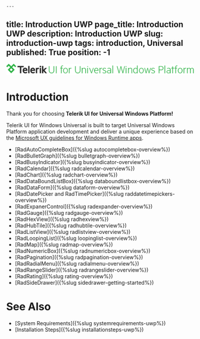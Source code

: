 	---
title: Introduction UWP
page_title: Introduction UWP
description: Introduction UWP
slug: introduction-uwp
tags: introduction, Universal
published: True
position: -1
---

![Rad Controls-Introduction-Overview](images/uwp/radcontrols-introduction-overview-uwp.png)

# Introduction

Thank you for choosing **Telerik UI for Universal Windows Platform!**

Telerik UI for Windows Universal is built to target Universal Windows Platform application development and deliver a unique experience based on the [Microsoft UX guidelines for Windows Runtime apps](http://msdn.microsoft.com/en-us/library/windows/apps/hh465424.aspx).  

* [RadAutoCompleteBox]({%slug autocompletebox-overview%})
* [RadBulletGraph]({%slug bulletgraph-overview%}) 
* [RadBusyIndicator]({%slug busyindicator-overview%}) 
* [RadCalendar]({%slug radcalendar-overview%}) 
* [RadChart]({%slug radchart-overview%}) 
* [RadDataBoundListBox]({%slug databoundlistbox-overview%}) 
* [RadDataForm]({%slug dataform-overview%})
* [RadDatePicker and RadTimePicker]({%slug raddatetimepickers-overview%}) 
* [RadExpanerControl]({%slug radexpander-overview%}) 
* [RadGauge]({%slug radgauge-overview%}) 
* [RadHexView]({%slug radhexview%}) 
* [RadHubTile]({%slug radhubtile-overview%}) 
* [RadListView]({%slug radlistview-overview%}) 
* [RadLoopingList]({%slug loopinglist-overview%}) 
* [RadMap]({%slug radmap-overview%}) 
* [RadNumericBox]({%slug radnumericbox-overview%}) 
* [RadPagination]({%slug radpagination-overview%}) 
* [RadRadialMenu]({%slug radialmenu-overview%}) 
* [RadRangeSlider]({%slug radrangeslider-overview%}) 
* [RadRating]({%slug rating-overview%})
* [RadSideDrawer]({%slug sidedrawer-getting-started%})
                
# See Also

 * [System Requirements]({%slug systemrequirements-uwp%})
 * [Installation Steps]({%slug installationsteps-uwp%})
